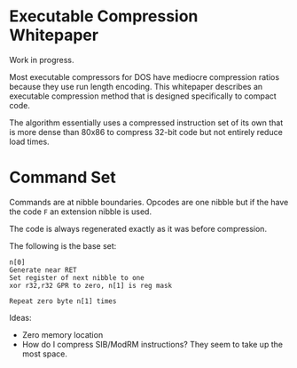 # Executable Compression Whitepaper

Work in progress.

Most executable compressors for DOS have mediocre compression ratios because they use run length encoding. This whitepaper describes an executable compression method that is designed specifically to compact code.

The algorithm essentially uses a compressed instruction set of its own that is more dense than 80x86 to compress 32-bit code but not entirely reduce load times.

# Command Set

Commands are at nibble boundaries. Opcodes are one nibble but if the have the code `F` an extension nibble is used.

The code is always regenerated exactly as it was before compression.

The following is the base set:
```
n[0]
Generate near RET
Set register of next nibble to one
xor r32,r32 GPR to zero, n[1] is reg mask

Repeat zero byte n[1] times
```


Ideas:
- Zero memory location
- How do I compress SIB/ModRM instructions? They seem to take up the most space.
